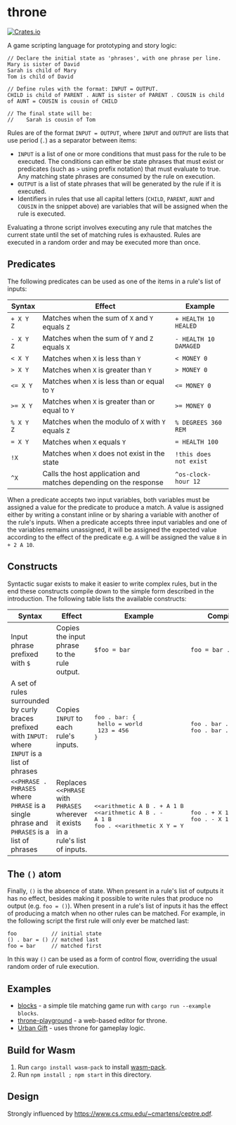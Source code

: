 # throne

[![Crates.io][crates_img]][crates_link]

[crates_img]: https://img.shields.io/crates/v/throne.svg
[crates_link]: https://crates.io/crates/throne

A game scripting language for prototyping and story logic:

```
// Declare the initial state as 'phrases', with one phrase per line.
Mary is sister of David
Sarah is child of Mary
Tom is child of David

// Define rules with the format: INPUT = OUTPUT.
CHILD is child of PARENT . AUNT is sister of PARENT . COUSIN is child of AUNT = COUSIN is cousin of CHILD

// The final state will be:
//    Sarah is cousin of Tom
```

Rules are of the format `INPUT = OUTPUT`, where `INPUT` and `OUTPUT` are lists that use period (`.`) as a separator between items:
- `INPUT` is a list of one or more conditions that must pass for the rule to be executed. The conditions can either be state phrases that must exist or predicates (such as `>` using prefix notation) that must evaluate to true. Any matching state phrases are consumed by the rule on execution.
- `OUTPUT` is a list of state phrases that will be generated by the rule if it is executed.
- Identifiers in rules that use all capital letters (`CHILD`, `PARENT`, `AUNT` and `COUSIN` in the snippet above) are variables that will be assigned when the rule is executed.

Evaluating a throne script involves executing any rule that matches the current state until the set of matching rules is exhausted. Rules are executed in a random order and may be executed more than once.

## Predicates

The following predicates can be used as one of the items in a rule's list of inputs:

| Syntax | Effect | Example |
| --- | --- | --- |
| `+ X Y Z` | Matches when the sum of `X` and `Y` equals `Z` | `+ HEALTH 10 HEALED` |
| `- X Y Z` | Matches when the sum of `Y` and `Z` equals `X` | `- HEALTH 10 DAMAGED` |
| `< X Y` | Matches when `X` is less than `Y` | `< MONEY 0` |
| `> X Y` | Matches when `X` is greater than `Y` | `> MONEY 0` |
| `<= X Y` | Matches when `X` is less than or equal to `Y` | `<= MONEY 0` |
| `>= X Y` | Matches when `X` is greater than or equal to `Y` | `>= MONEY 0` |
| `% X Y Z` | Matches when the modulo of `X` with `Y` equals `Z` | `% DEGREES 360 REM` |
| `= X Y` | Matches when `X` equals `Y` | `= HEALTH 100` |
| `!X` | Matches when `X` does not exist in the state | `!this does not exist` |
| `^X` | Calls the host application and matches depending on the response  | `^os-clock-hour 12` |

When a predicate accepts two input variables, both variables must be assigned a value for the predicate to produce a match. A value is assigned either by writing a constant inline or by sharing a variable with another of the rule's inputs.
When a predicate accepts three input variables and one of the variables remains unassigned, it will be assigned the expected value according to the effect of the predicate e.g. `A` will be assigned the value `8` in `+ 2 A 10`.

## Constructs

Syntactic sugar exists to make it easier to write complex rules, but in the end these constructs compile down to the simple form described in the introduction. The following table lists the available constructs:

| Syntax | Effect | Example | Compiled Form |
| --- | --- | --- | --- |
| Input phrase prefixed with `$` | Copies the input phrase to the rule output. | `$foo = bar` | `foo = bar . foo` |
| A set of rules surrounded by curly braces prefixed with `INPUT:` where `INPUT` is a list of phrases | Copies `INPUT` to each rule's inputs. | <pre>foo . bar: {<br/>  hello = world<br/>  123 = 456<br/>}</pre> | <pre>foo . bar . hello = world<br/>foo . bar . 123 = 456</pre> |
| `<<PHRASE . PHRASES` where `PHRASE` is a single phrase and `PHRASES` is a list of phrases | Replaces `<<PHRASE` with `PHRASES` wherever it exists in a rule's list of inputs. | <pre><<arithmetic A B . + A 1 B<br/><<arithmetic A B . - A 1 B<br/>foo . <<arithmetic X Y = Y</pre> | <pre>foo . + X 1 Y = Y<br/>foo . - X 1 Y = Y</pre> |

## The `()` atom

Finally, `()` is the absence of state. When present in a rule's list of outputs it has no effect, besides making it possible to write rules that produce no output (e.g. `foo = ()`).
When present in a rule's list of inputs it has the effect of producing a match when no other rules can be matched. For example, in the following script the first rule will only ever be matched last:

```
foo           // initial state
() . bar = () // matched last
foo = bar     // matched first
```

In this way `()` can be used as a form of control flow, overriding the usual random order of rule execution.

## Examples
- [blocks](examples/blocks.throne) - a simple tile matching game run with `cargo run --example blocks`.
- [throne-playground](https://github.com/t-mw/throne-playground) - a web-based editor for throne.
- [Urban Gift](https://twitter.com/UrbanGiftGame/) - uses throne for gameplay logic.

## Build for Wasm

1. Run `cargo install wasm-pack` to install [wasm-pack](https://github.com/rustwasm/wasm-pack).
1. Run `npm install ; npm start` in this directory.

## Design
Strongly influenced by https://www.cs.cmu.edu/~cmartens/ceptre.pdf.
